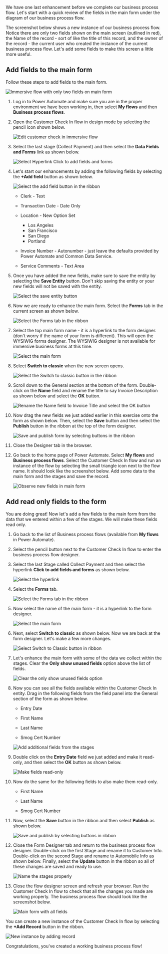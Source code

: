 We have one last enhancement before we complete our business process 
flow. Let's start with a quick review of the fields in the main form under the
diagram of our business process flow. 

The screenshot below shows a new instance of our business process flow. 
Notice there are only two fields shown on the main screen (outlined in red), 
the Name of the record - sort of like the title of this record, and the 
owner of the record - the current user who created the instance of the 
current business process flow. Let's add some fields to make this screen a 
little more useful.

## Add fields to the main form

Follow these steps to add fields to the main form. 

![Immersive flow with only two fields on main form](../media/25-immersive-flow-2-fields-main-form.png)

1. Log in to Power Automate and make sure you are in the proper environment 
we have been working in, then select **My flows** and then **Business process flows**.

1. Open the Customer Check In flow in design mode by selecting the pencil icon shown below.

	![Edit customer check in immersive flow](../media/26-edit-customer-check-in.png)

1. Select the last stage (Collect Payment) and then select the **Data Fields and Forms** link as shown below.

	![Select Hyperlink Click to add fields and forms](../media/27-add-forms-fields-hyperlink.png)

1. Let's start our enhancements by adding the following fields by selecting the **+Add field** button as shown below.

	![Select the add field button in the ribbon](../media/28-add-fields.png)

	- Clerk - Text
	
	- Transaction Date - Date Only
	
	- Location - New Option Set
	
		- Los Angeles
		- San Francisco
		- San Diego
		- Portland
	
	- Invoice Number - Autonumber - just leave the defaults provided by Power Automate and Common Data Service.
	
	- Service Comments - Text Area

1. Once you have added the new fields, make sure to save the entity by 
selecting the **Save Entity** button. Don't skip saving the entity or 
your new fields will not be saved with the entity.

   ![Select the save entity button](../media/29-select-save-entity-button.png)

1. Now we are ready to enhance the main form. Select the **Forms** tab in
the current screen as shown below.

   ![Select the Forms tab in the ribbon](../media/30-select-forms-tab.png)

1. Select the top main form name - it is a hyperlink to the form
designer. (don't worry if the name of your form is different). This will
open the WYSIWIG forms designer. The WYSIWIG designer is not
available for immersive business forms at this time.

   ![Select the main form](../media/31-select-main-form.png)

1. Select **Switch to classic** when the new screen opens.

   ![Select the Switch to classic button in the ribbon](../media/32-select-switch-classic.png)

1. Scroll down to the General section at the bottom of the form.
Double-click on the **Name** field and rename the title to say Invoice
Description as shown below and select the **OK** button.

   ![Rename the Name field to Invoice Title and select the OK button](../media/33-rename-title-field.png)

1. Now drag the new fields we just added earlier in this exercise
onto the form as shown below. Then, select the **Save** button and then select
the **Publish** button in the ribbon at the top of the form designer.

   ![Save and publish form by selecting buttons in the ribbon](../media/34-save-publish-form.png)

1. Close the Designer tab in the browser.

1. Go back to the home page of Power Automate. Select **My flows** and 
**Business process flows**. Select the Customer Check In flow and run 
an instance of the flow by selecting the small triangle icon next to the 
flow name. It should look like the screenshot below. Add some data to the 
main form and the stages and save the record.

   ![Observe new fields in main form](../media/35-observe-new-fields-main-form.png)

## Add read only fields to the form

You are doing great! Now let's add a few fields to the main form
from the data that we entered within a few of the stages. We will 
make these fields read only.

1. Go back to the list of Business process flows (available from **My flows** in
Power Automate).

1. Select the pencil button next to the Customer Check In flow to enter 
the business process flow designer.

1. Select the last Stage called Collect Payment and then select the
hyperlink **Click to add fields and forms** as shown below.

   ![Select the hyperlink](../media/36-add-forms-fields-hyperlink.png)

1. Select the **Forms** tab. 

   ![Select the Forms tab in the ribbon](../media/37-select-forms-tab.png)

1. Now select the name of the main form - it is a hyperlink to the form designer.

   ![Select the main form](../media/38-select-main-form.png)

1. Next, select **Switch to classic** as shown below. Now we are back at the 
form designer. Let's make a few more changes.

   ![Select Switch to Classic button in ribbon](../media/39-select-switch-classic.png)

1. Let's enhance the main form with some of the data we collect
within the stages. Clear the **Only show unused fields** option 
above the list of fields.

   ![Clear the only show unused fields option](../media/40-uncheck-unused-fields.png)

1. Now you can see all the fields available within the Customer Check In
entity. Drag in the following fields from the field panel into the
General section of the form as shown below.

   -   Entry Date
	
   -   First Name
	
   -   Last Name
	
   -   Smog Cert Number

    ![Add additional fields from the stages](../media/41-add-additional-fields-stages.png)

1. Double click on the **Entry Date** field we just added and make it
read-only, and then select the **OK** button as shown below.

   ![Make fields read-only](../media/42-make-field-read-only.png)

1. Now do the same for the following fields to also make them read-only.

	-   First Name
	
	-   Last Name
	
	-   Smog Cert Number

1. Now, select the **Save** button in the ribbon and then select **Publish** as shown below.

	![Save and publish by selecting buttons in ribbon](../media/43-save-publish-form.png)

1. Close the Form Designer tab and return to the business process
flow designer. Double-click on the first Stage and rename it to Customer
Info. Double-click on the second Stage and rename to Automobile Info as
shown below. Finally, select the **Update** button in the ribbon so all of
these changes are saved and ready to use.

   ![Name the stages properly](../media/44-name-stages.png)

1. Close the flow designer screen and refresh your browser. Run the Customer 
Check In flow to check that all the changes you made are working properly. 
The business process flow should look like the screenshot below.

   ![Main form with all fields](../media/45-nearly-finished-main-form.png)

You can create a new instance of the Customer Check In flow by selecting
the **+Add Record** button in the ribbon. 

![New instance by adding record](../media/46-detail-view-records.png)

Congratulations, you've created a working business process flow!  
